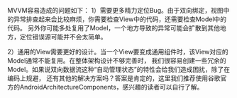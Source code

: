 MVVM容易造成的问题如下：
1）需要更多精力定位Bug。由于双向绑定，视图中的异常排查起来会比较麻烦，你需要检查View中的代码，还需要检查Model中的代码。
另外你可能多处复用了Model，一个地方导致的异常可能会扩散到其他地方，定位错误源可能并不会太简单。

2）通用的View需要更好的设计。当一个View要变成通用组件时，该View对应的Model通常不能复用。在整体架构设计不够完善时，
我们很容易创建一些冗余的Model。如果说双向数据流这种“自动管理状态”的特性会给我们造成困扰，除了在编码上规避，
还有其他的解决方案吗？答案是肯定的，这里我们推荐使用谷歌官方的AndroidArchitectureComponents，感兴趣的读者可以自行了解。

